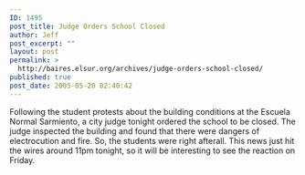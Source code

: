 ```yaml
---
ID: 1495
post_title: Judge Orders School Closed
author: Jeff
post_excerpt: ""
layout: post
permalink: >
  http://baires.elsur.org/archives/judge-orders-school-closed/
published: true
post_date: 2005-05-20 02:40:42
---
```

Following the student protests about the building conditions at the Escuela Normal Sarmiento, a city judge tonight ordered the school to be closed. The judge inspected the building and found that there were dangers of electrocution and fire. So, the students were right afterall. This news just hit the wires around 11pm tonight, so it will be interesting to see the reaction on Friday.